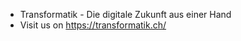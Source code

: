 - Transformatik - Die digitale Zukunft aus einer Hand
- Visit us on https://transformatik.ch/

<!---
transformatik/transformatik is a ✨ special ✨ repository because its `README.md` (this file) appears on your GitHub profile.
You can click the Preview link to take a look at your changes.
--->
